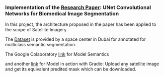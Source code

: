 ### Implementation of the [Research Paper](https://arxiv.org/pdf/1505.04597v1.pdf): UNet Convolutional Networks for Biomedical Image Segmentation

In this project, the architecture proposed in the paper has been applied to the scope of Satellite Imagery.

The [Dataset](https://humansintheloop.org/resources/datasets/semantic-segmentation-dataset-2/) is provided by a space center in Dubai for annotated for multiclass semantic segmentation.

The Google Colaboratory [link](https://colab.research.google.com/drive/1sL0Up6n0Kpc4vle7n88wG9WLOEyaOrqO?usp=sharing) for Model Semantics 

and another [link](https://colab.research.google.com/drive/1acFicwpEBoh-yEbn6IhlyWNynOV4wW55?usp=sharing) for Model in action with Gradio: Upload any satellite image and get its equivalent predited mask which can be downloaded.
